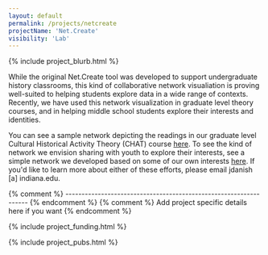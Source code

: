 ```yaml
---
layout: default
permalink: /projects/netcreate
projectName: 'Net.Create'
visibility: 'Lab'
---
```


{% include project_blurb.html %}

While the original Net.Create tool was developed to support undergraduate history classrooms, this kind of collaborative network visualiation is proving well-suited to helping students explore data in a wide range of contexts. Recently, we have used this network visualization in graduate level theory courses, and in helping middle school students explore their interests and identities. 

You can see a sample network depicting the readings in our graduate level Cultural Historical Activity Theory (CHAT) course <a href="https://joshuadanish.com/nc/index.html?dataset=CHAT#/" target="net.create">here</a>. To see the kind of network we envision sharing with youth to explore their interests, see a simple network we developed based on some of our own interests <a href="https://joshuadanish.com/nc/index.html?dataset=VFOI1#/" target="net.create">here</a>. If you'd like to learn more about either of these efforts, please email jdanish [a] indiana.edu.

{% comment %} ------------------------------------------------------------------ {% endcomment %} 
{% comment %} Add project specific details here if you want {% endcomment %} 

{% include project_funding.html %}

{% include project_pubs.html %}
